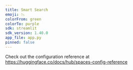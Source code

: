 ```yaml
---
title: Smart Search
emoji: 📉
colorFrom: green
colorTo: purple
sdk: streamlit
sdk_version: 1.40.0
app_file: app.py
pinned: false
---
```


Check out the configuration reference at https://huggingface.co/docs/hub/spaces-config-reference
